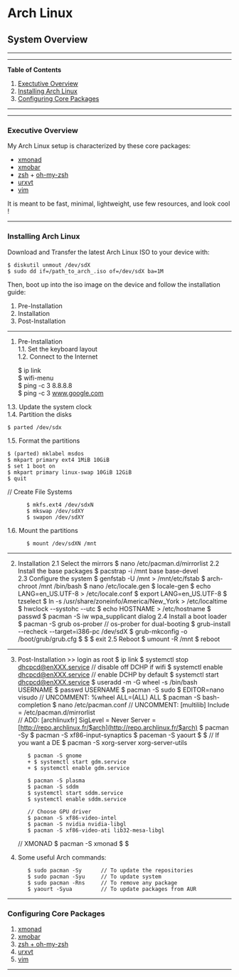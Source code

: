 # Arch Linux
## System Overview

---
---
**Table of Contents**  

1. [Exectutive Overview](#1)
2. [Installing Arch Linux](#2)
3. [Configuring Core Packages](#3)
  
---
---

### <a name="1"></a>Executive Overview

My Arch Linux setup is characterized by these core packages:
* [xmonad](http://xmonad.org/)
* [xmobar](http://projects.haskell.org/xmobar/)
* [zsh](http://www.zsh.org/) + [oh-my-zsh](http://ohmyz.sh/)
* [urxvt](http://software.schmorp.de/pkg/rxvt-unicode.html)
* [vim](http://www.vim.org/)  
  
It is meant to be fast, minimal, lightweight, use few resources, and look cool ! 

---
### <a name="2"></a>Installing Arch Linux

Download and Transfer the latest Arch Linux ISO to your device with:  
```
$ diskutil unmout /dev/sdX  
$ sudo dd if=/path_to_arch_.iso of=/dev/sdX ba=1M
```
Then, boot up into the iso image on the device and follow the installation guide:
  
  1. Pre-Installation
  2. Installation
  3. Post-Installation

---
   
1. Pre-Installation  
1.1. Set the keyboard layout  
1.2. Connect to the Internet  

    $ ip link  
    $ wifi-menu   
    $ ping -c 3 8.8.8.8  
    $ ping -c 3 www.google.com

1.3. Update the system clock  
1.4. Partition the disks 

    $ parted /dev/sdx
   
1.5. Format the partitions  

    $ (parted) mklabel msdos  
    $ mkpart primary ext4 1MiB 10GiB  
    $ set 1 boot on  
    $ mkpart primary linux-swap 10GiB 12GiB  
    $ quit  

// Create File Systems  

          $ mkfs.ext4 /dev/sdxN
          $ mkswap /dev/sdXY
          $ swapon /dev/sdXY

1.6. Mount the partitions

          $ mount /dev/sdXN /mnt  

---

2. Installation
    2.1 Select the mirrors
          $ nano /etc/pacman.d/mirrorlist
    2.2 Install the base packages
          $ pacstrap -i /mnt base base-devel   
    2.3 Configure the system
          $ genfstab -U  /mnt > /mnt/etc/fstab
          $ arch-chroot /mnt /bin/bash
          $ nano /etc/locale.gen
          $ locale-gen
          $ echo LANG=en_US.UTF-8 > /etc/locale.conf
          $ export LANG=en_US.UTF-8
          $ tzselect
          $ ln -s /usr/share/zoneinfo/America/New_York > /etc/localtime
          $ hwclock --systohc --utc
          $ echo HOSTNAME > /etc/hostname
          $ passwd
          $ pacman -S iw wpa_supplicant dialog
    2.4 Install a boot loader
          $ pacman -S grub os-prober      // os-prober for dual-booting
          $ grub-install --recheck --target=i386-pc /dev/sdX
          $ grub-mkconfig -o /boot/grub/grub.cfg
          $ 
          $ 
          $ exit
    2.5 Reboot
          $ umount -R /mnt
          $ reboot  

---

3. Post-Installation
        >> login as root
          $ ip link
          $ systemctl stop dhcpcd@enXXX.service        // disable off DCHP if wifi
          $ systemctl enable dhcpcd@enXXX.service      // enable DCHP by default
          $ systemctl start dhcpcd@enXXX.service
          $ useradd -m -G wheel -s /bin/bash USERNAME
          $ passwd USERNAME
          $ pacman -S sudo
          $ EDITOR=nano visudo            // UNCOMMENT: %wheel ALL=(ALL) ALL
          $ pacman -S bash-completion
          $ nano /etc/pacman.conf         // UNCOMMENT: [multilib]
                                                        Include = /etc/pacman.d/mirrorlist  
                                          // ADD:       [archlinuxfr]
                                                        SigLevel = Never
                                                        Server = [http://repo.archlinux.fr/$arch](http://repo.archlinux.fr/$arch)
          $ pacman -Sy
          $ pacman -S xf86-input-synaptics
          $ paceman -S yaourt
          $ 
          $ 
    // If you want a DE
          $ pacman -S xorg-server xorg-server-utils

          $ pacman -S gnome
          + $ systemctl start gdm.service
          + $ systemctl enable gdm.service

          $ pacman -S plasma
          $ pacman -S sddm
          $ systemctl start sddm.service
          $ systemctl enable sddm.service

          // Choose GPU driver
          $ pacman -S xf86-video-intel
          $ pacman -S nvidia nvidia-libgl
          $ pacman -S xf86-video-ati lib32-mesa-libgl

    // XMONAD
          $ pacman -S xmonad
          $ 
          $ 


4. Some useful Arch commands:

          $ sudo pacman -Sy      // To update the repositories
          $ sudo pacman -Syu     // To update system
          $ sudo pacman -Rns     // To remove any package
          $ yaourt -Syua         // To update packages from AUR

---

### <a name="3"></a>Configuring Core Packages

1. [xmonad]()
2. [xmobar]()
3. [zsh + oh-my-zsh]()
4. [urxvt]()
5. [vim]()
  
---

